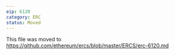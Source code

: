 ```yaml
---
eip: 6120
category: ERC
status: Moved
---
```


This file was moved to https://github.com/ethereum/ercs/blob/master/ERCS/erc-6120.md
